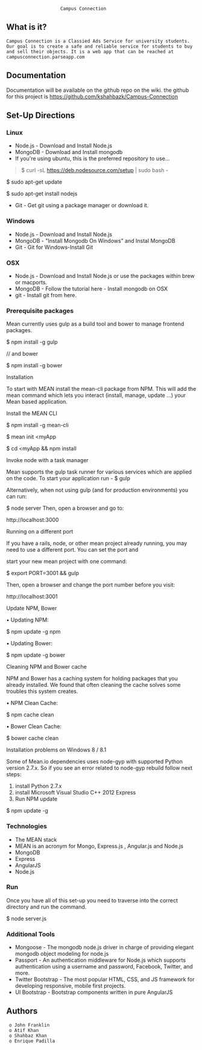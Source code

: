 
                        Campus Connection

  What is it?
  -----------

	Campus Connection is a Classied Ads Service for university students.
	Our goal is to create a safe and reliable service for students to buy
	and sell their objects. It is a web app that can be reached at
	campusconnection.parseapp.com


  Documentation
  -------------

  Documentation will be available on the github repo on the wiki.
  the github for this project is https://github.com/kshahbazk/Campus-Connection

  Set-Up Directions
  ----------------------
### Linux
- 	Node.js - Download and Install Node.js
-   MongoDB - Download and Install mongodb 
- If you're using ubuntu, this is the preferred repository to use...

> $ curl -sL https://deb.nodesource.com/setup | sudo bash -

$ sudo apt-get update

$ sudo apt-get install nodejs

- Git - Get git using a package manager or download it.

### Windows
-   Node.js - Download and Install Node.js
- 	MongoDB - "Install Mongodb On Windows" and Instal MongoDB
- 	Git - Git for Windows-Install Git

### OSX
-   Node.js - Download and Install Node.js or use the packages within brew or macports.
- 	MongoDB - Follow the tutorial here - Install mongodb on OSX
- 	git - Install git from here.

### Prerequisite packages
 Mean currently uses gulp as a build tool and bower to manage frontend packages.
 
$ npm install -g gulp

// and bower

$ npm install -g bower

Installation

To start with MEAN install the mean-cli package from NPM. This will add the mean command which lets you interact (install,
manage, update ...) your Mean based application.

Install the MEAN CLI

$ npm install -g mean-cli

$ mean init <myApp

$ cd <myApp && npm install

Invoke node with a task manager

Mean supports the gulp task runner for various services which are applied on the code. To start your application run -
$ gulp

Alternatively, when not using gulp (and for production environments) you can run:

$ node server
Then, open a browser and go to:

http://localhost:3000

Running on a different port

If you have a rails, node, or other mean project already running, you may need to use a different port. You can set the port and

start your new mean project with one command:

$ export PORT=3001 && gulp

Then, open a browser and change the port number before you visit:

  http://localhost:3001
  
Update NPM, Bower

•	Updating NPM:

$ npm update -g npm

•	Updating Bower:

$ npm update -g bower

Cleaning NPM and Bower cache

NPM and Bower has a caching system for holding packages that you already installed. We found that often cleaning the cache
solves some troubles this system creates.

•	NPM Clean Cache:

$ npm cache clean

•	Bower Clean Cache:

$ bower cache clean

Installation problems on Windows 8 / 8.1

Some of Mean.io dependencies uses node-gyp with supported Python version 2.7.x. So if you see an error related to node-gyp rebuild follow next steps:

1. install Python 2.7.x
1. 	install Microsoft Visual Studio C++ 2012 Express
1. 	Run NPM update


$ npm update -g

### Technologies
- The MEAN stack
- MEAN is an acronym for Mongo, Express.js , Angular.js and Node.js
- MongoDB
- Express
- AngularJS
- Node.js

### Run
Once you have all of this set-up you need to traverse into the correct directory and run the command.

$ node server.js

### Additional Tools
- Mongoose - The mongodb node.js driver in charge of providing elegant mongodb object modeling for node.js
- 	Passport - An authentication middleware for Node.js which supports authentication using a username and password, Facebook, 		Twitter, and more.
- 	Twitter Bootstrap - The most popular HTML, CSS, and JS framework for developing responsive, mobile first projects.
- 	UI Bootstrap - Bootstrap components written in pure AngularJS


  Authors
  --------

     o John Franklin
     o Atif Khan
     o Shahbaz Khan
     o Enrique Padilla
